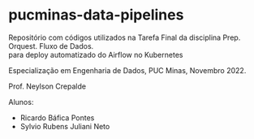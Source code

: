 # pucminas-data-pipelines

Repositório com códigos utilizados na Tarefa Final da disciplina Prep. Orquest. Fluxo de Dados.  
para deploy automatizado do Airflow no Kubernetes  

Especialização em Engenharia de Dados, PUC Minas, Novembro 2022.  

Prof.  Neylson Crepalde  

Alunos:
* Ricardo Báfica Pontes  
* Sylvio Rubens Juliani Neto  


